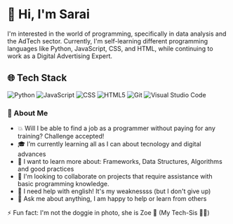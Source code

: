 <h1> 👋 Hi, I'm Sarai </h1>

  <p>I'm interested in the world of programming, specifically in data analysis and the AdTech sector. Currently, I'm self-learning different programming languages like Python, JavaScript, CSS, and HTML, while continuing to work as a Digital Advertising Expert.</p>
  
<h2> 🌐 Tech Stack </h2>

![Python](https://img.shields.io/badge/-Python-333333?style=flat&logo=python)
![JavaScript](https://img.shields.io/badge/-JavaScript-333333?style=flat&logo=javascript)
![CSS](https://img.shields.io/badge/-CSS-333333?style=flat&logo=CSS3&logoColor=1572B6)
![HTML5](https://img.shields.io/badge/-HTML5-333333?style=flat&logo=HTML5)
![Git](https://img.shields.io/badge/-Git-333333?style=flat&logo=git)
![Visual Studio Code](https://img.shields.io/badge/-Visual%20Studio%20Code-333333?style=flat&logo=visual-studio-code&logoColor=007ACC)
  
<h3> 👀 About Me </h3>

  <ul>
   <li>💥 Will I be able to find a job as a programmer without paying for any training? Challenge accepted!</li>
   <li>🎓 I’m currently learning all as I can about tecnology and digital advances</li>
   <li>🚀 I want to learn more about: Frameworks, Data Structures, Algorithms and good practices</li>
   <li>💪 I'm looking to collaborate on projects that require assistance with basic programming knowledge.</li>
   <li>💬 I need help with english! It's my weaknessss (but I don't give up)</li>
   <li>💛 Ask me about anything, I am happy to help or learn from others</li>
  </ul>
  <p>⚡ Fun fact: I'm not the doggie in photo, she is Zoe 🐶 (My Tech-Sis 🤜🤛)</p>

